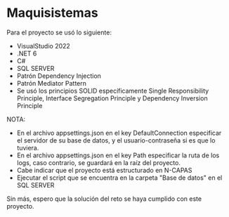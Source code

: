 # Maquisistemas

Para el proyecto se usó lo siguiente:
  - VisualStudio 2022
  - .NET 6
  - C#
  - SQL SERVER
  - Patrón Dependency Injection
  - Patrón Mediator Pattern
  - Se usó los principios SOLID específicamente Single Responsibility Principle, Interface Segregation Principle y Dependency Inversion Principle

NOTA:
  - En el archivo appsettings.json en el key DefaultConnection especificar el servidor de su base de datos, y el usuario-contraseña si es que lo tuviera.
  - En el archivo appsettings.json en el key Path especificar la ruta de los logs, caso contrario, se guardará en la raíz del proyecto.
  - Cabe indicar que el proyecto está estructurado en N-CAPAS 
  - Ejecutar el script que se encuentra en la carpeta "Base de datos" en el SQL SERVER


Sin más, espero que la solución del reto se haya cumplido con este proyecto.

